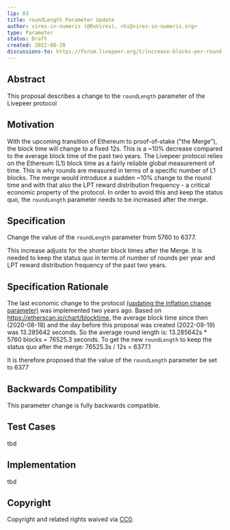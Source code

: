 ```yaml
---
lip: 83
title: roundLength Parameter Update
author: vires-in-numeris (@0xVires), <hi@vires-in-numeris.org>
type: Parameter
status: Draft
created: 2022-08-20
discussions-to: https://forum.livepeer.org/t/increase-blocks-per-round-after-the-merge
---
```


## Abstract

This proposal describes a change to the `roundLength` parameter of the Livepeer protocol

## Motivation

With the upcoming transition of Ethereum to proof-of-stake ("the Merge"), the block time will change to a fixed 12s. This is a ~10% decrease compared to the average block time of the past two years. The Livepeer protocol relies on the Ethereum (L1) block time as a fairly reliable global measurement of time. This is why rounds are measured in terms of a specific number of L1 blocks. The merge would introduce a sudden ~10% change to the round time and with that also the LPT reward distribution frequency - a critical economic property of the protocol. In order to avoid this and keep the status quo, the `roundLength` parameter needs to be increased after the merge.

## Specification

Change the value of the `roundLength` parameter from 5760 to 6377.

This increase adjusts for the shorter block times after the Merge. It is needed to keep the status quo in terms of number of rounds per year and LPT reward distribution frequency of the past two years.

## Specification Rationale

The last economic change to the protocol [(updating the inflation change parameter)](https://github.com/livepeer/LIPs/issues/34) was implemented two years ago. Based on https://etherscan.io/chart/blocktime, the average block time since then (2020-08-18) and the day before this proposal was created (2022-08-19) was 13.285642 seconds.
So the average round length is: 13.285642s * 5760 blocks = 76525.3 seconds.
To get the new `roundLength` to keep the status quo after the merge: 76525.3s / 12s = 6377.1

It is therefore proposed that the value of the `roundLength` parameter be set to 6377

## Backwards Compatibility

This parameter change is fully backwards compatible.

## Test Cases

tbd

## Implementation

tbd

## Copyright

Copyright and related rights waived via [CC0](https://creativecommons.org/publicdomain/zero/1.0/).
